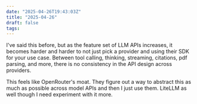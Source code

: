```yaml
---
date: "2025-04-26T19:43:03Z"
title: "2025-04-26"
draft: false
tags:
---
```


I've said this before, but as the feature set of LLM APIs increases, it becomes harder and harder to not just pick a provider and using their SDK for your use case.
Between tool calling, thinking, streaming, citations, pdf parsing, and more, there is no consistency in the API design across providers.

This feels like OpenRouter's moat.
They figure out a way to abstract this as much as possible across model APIs and then I just use them.
LiteLLM as well though I need experiment with it more.
